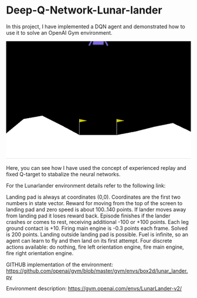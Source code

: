 # Deep-Q-Network-Lunar-lander

In this project, I have implemented a DQN agent and demonstrated how to use it to solve an OpenAI Gym environment.

![LunarLander-gif](LunarLander.gif)

Here, you can see how I have used the concept of experienced replay and fixed Q-target to stabalize the neural networks.

For the Lunarlander environment details refer to the following link:

Landing pad is always at coordinates (0,0). Coordinates are the first two numbers in state vector. Reward for moving from the top of the screen to landing pad and zero speed is about 100..140 points. If lander moves away from landing pad it loses reward back. Episode finishes if the lander crashes or comes to rest, receiving additional -100 or +100 points. Each leg ground contact is +10. Firing main engine is -0.3 points each frame. Solved is 200 points. Landing outside landing pad is possible. Fuel is infinite, so an agent can learn to fly and then land on its first attempt. Four discrete actions available: do nothing, fire left orientation engine, fire main engine, fire right orientation engine.

GITHUB implementation of the environment:
https://github.com/openai/gym/blob/master/gym/envs/box2d/lunar_lander.py

Environment description:
https://gym.openai.com/envs/LunarLander-v2/
